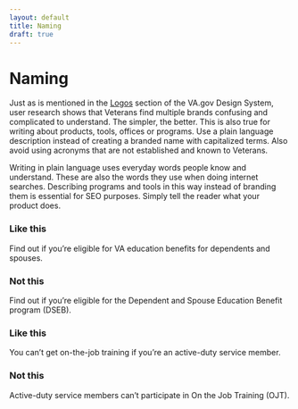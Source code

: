 ```yaml
---
layout: default
title: Naming
draft: true
---
```


# Naming

Just as is mentioned in the [Logos](https://design.va.gov/design/logos) section of the VA.gov Design System, user research shows that Veterans find multiple brands confusing and complicated to understand. The simpler, the better. This is also true for writing about products, tools, offices or programs. Use a plain language description instead of creating a branded name with capitalized terms. Also avoid using acronyms that are not established and known to Veterans.

Writing in plain language uses everyday words people know and understand. These are also the words they use when doing internet searches. Describing programs and tools in this way instead of branding them is essential for SEO purposes. Simply tell the reader what your product does. 

<div class="do-dont">
<div class="do-dont__do">
<h3 class="do-dont__heading">Like this</h3>
<div class="do-dont__content" markdown="1">

Find out if you’re eligible for VA education benefits for dependents and spouses.

</div>
</div>

<div class="do-dont__dont">
<h3 class="do-dont__heading">Not this</h3>
<div class="do-dont__content" markdown="1">
 
Find out if you’re eligible for the Dependent and Spouse Education Benefit program (DSEB). 

</div>

<div class="do-dont">
<div class="do-dont__do">
<h3 class="do-dont__heading">Like this</h3>
<div class="do-dont__content" markdown="1">

You can’t get on-the-job training if you’re an active-duty service member.

</div>
</div>

<div class="do-dont__dont">
<h3 class="do-dont__heading">Not this</h3>
<div class="do-dont__content" markdown="1">
 
Active-duty service members can’t participate in On the Job Training (OJT). 

</div>
</div>

</div>

